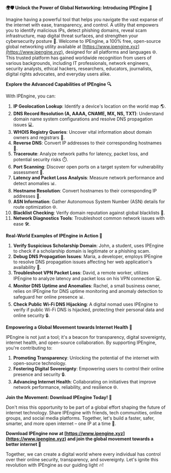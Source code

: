 **🌍🛡️ Unlock the Power of Global Networking: Introducing IPEngine 🚀**

Imagine having a powerful tool that helps you navigate the vast expanse of the internet with ease, transparency, and control. A utility that empowers you to identify malicious IPs, detect phishing domains, reveal scam infrastructure, map digital threat surfaces, and strengthen your cybersecurity posture 🔐. Welcome to IPEngine, a 100% free, open-source global networking utility available at [https://www.ipengine.xyz](https://www.ipengine.xyz), designed for all platforms and languages 🌐. This trusted platform has gained worldwide recognition from users of various backgrounds, including IT professionals, network engineers, security analysts, ethical hackers, researchers, educators, journalists, digital rights advocates, and everyday users alike.

**Explore the Advanced Capabilities of IPEngine 🔍**

With IPEngine, you can:

1. **IP Geolocation Lookup**: Identify a device's location on the world map 🌎.
2. **DNS Record Resolution (A, AAAA, CNAME, MX, NS, TXT)**: Understand domain name system configurations and resolve DNS propagation issues 💻.
3. **WHOIS Registry Queries**: Uncover vital information about domain owners and registrars 🔑.
4. **Reverse DNS**: Convert IP addresses to their corresponding hostnames 📡.
5. **Traceroute**: Analyze network paths for latency, packet loss, and potential security risks ⏱️.
6. **Port Scanning**: Discover open ports on a target system for vulnerability assessment 🚨.
7. **Latency and Packet Loss Analysis**: Measure network performance and detect anomalies 📊.
8. **Hostname Resolution**: Convert hostnames to their corresponding IP addresses 🔗.
9. **ASN Information**: Gather Autonomous System Number (ASN) details for route optimization 🌐.
10. **Blacklist Checking**: Verify domain reputation against global blacklists 💯.
11. **Network Diagnostics Tools**: Troubleshoot common network issues with ease 🛠️.

**Real-World Examples of IPEngine in Action 🔗**

1. **Verify Suspicious Scholarship Domain**: John, a student, uses IPEngine to check if a scholarship domain is legitimate or a phishing scam.
2. **Debug DNS Propagation Issues**: Maria, a developer, employs IPEngine to resolve DNS propagation issues affecting her web application's availability 🚨.
3. **Troubleshoot VPN Packet Loss**: David, a remote worker, utilizes IPEngine to analyze latency and packet loss on his VPN connection 💻.
4. **Monitor DNS Uptime and Anomalies**: Rachel, a small business owner, relies on IPEngine for DNS uptime monitoring and anomaly detection to safeguard her online presence 📊.
5. **Check Public Wi-Fi DNS Hijacking**: A digital nomad uses IPEngine to verify if public Wi-Fi DNS is hijacked, protecting their personal data and online security 🔒.

**Empowering a Global Movement towards Internet Health 🌟**

IPEngine is not just a tool; it's a beacon for transparency, digital sovereignty, internet health, and open-source collaboration. By supporting IPEngine, you're contributing to:

1. **Promoting Transparency**: Unlocking the potential of the internet with open-source technology.
2. **Fostering Digital Sovereignty**: Empowering users to control their online presence and security 🔒.
3. **Advancing Internet Health**: Collaborating on initiatives that improve network performance, reliability, and resilience 🌐.

**Join the Movement: Download IPEngine Today! 🚀**

Don't miss this opportunity to be part of a global effort shaping the future of internet technology. Share IPEngine with friends, tech communities, online groups, and social media platforms. Together, let's build a faster, safer, smarter, and more open internet – one IP at a time 🔗.

**Download IPEngine now at [https://www.ipengine.xyz](https://www.ipengine.xyz) and join the global movement towards a better internet 🌟**

Together, we can create a digital world where every individual has control over their online security, transparency, and sovereignty. Let's ignite this revolution with IPEngine as our guiding light 🔥!